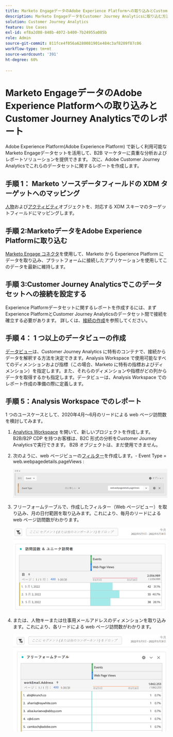 ```yaml
---
title: Marketo EngageデータのAdobe Experience Platformへの取り込みとCustomer Journey Analyticsでのレポート
description: Marketo EngageデータをCustomer Journey Analyticsに取り込む方法
solution: Customer Journey Analytics
feature: Use Cases
exl-id: ef8a2d08-848b-4072-b400-7b24955a085b
role: Admin
source-git-commit: 811fce4f056a6280081901e484c3af8209f87c06
workflow-type: tm+mt
source-wordcount: '391'
ht-degree: 60%

---
```


# Marketo EngageデータのAdobe Experience Platformへの取り込みとCustomer Journey Analyticsでのレポート

Adobe Experience Platform(Adobe Experience Platform) で新しく利用可能なMarketo Engageデータセットを活用して、B2B マーケターに貴重な分析およびレポートソリューションを提供できます。 次に、Adobe Customer Journey Analyticsでこれらのデータセットに関するレポートを作成します。

## 手順 1： Marketo ソースデータフィールドの XDM ターゲットへのマッピング

[人物](https://experienceleague.adobe.com/docs/experience-platform/sources/connectors/adobe-applications/mapping/marketo.html?lang=ja#persons)および[アクティビティ](https://experienceleague.adobe.com/docs/experience-platform/sources/connectors/adobe-applications/mapping/marketo.html?lang=ja#activities)オブジェクトを、対応する XDM スキーマのターゲットフィールドにマッピングします。

## 手順 2:MarketoデータをAdobe Experience Platformに取り込む

[Marketo Engage コネクタ](https://experienceleague.adobe.com/docs/experience-platform/sources/connectors/adobe-applications/marketo/marketo.html?lang=ja)を使用して、Marketo から Experience Platform にデータを取り込み、プラットフォームに接続したアプリケーションを使用してこのデータを最新に維持します。

## 手順 3:Customer Journey Analyticsでこのデータセットへの接続を設定する

Experience Platformデータセットに関するレポートを作成するには、まずExperience PlatformとCustomer Journey Analyticsのデータセット間で接続を確立する必要があります。 詳しくは、[接続の作成](https://experienceleague.adobe.com/docs/analytics-platform/using/cja-connections/create-connection.html?lang=ja)を参照してください。

## 手順 4： 1 つ以上のデータビューの作成

[データビュー](/help/data-views/data-views.md)は、Customer Journey Analytics に特有のコンテナで、接続からデータを解釈する方法を決定できます。Analysis Workspace で使用可能なすべてのディメンションおよび指標（この場合、Marketo に特有の指標およびディメンション）を指定します。また、それらのディメンションや指標がどの列からデータを取得するかも指定します。データビューは、Analysis Workspace でのレポート作成の準備の際に定義します。

## 手順 5：Analysis Workspace でのレポート

1 つのユースケースとして、2020年4月～6月のリードによる web ページ訪問数を検討してみます。

1. [Analytics Workspace](/help/analysis-workspace/home.md) を開いて、新しいプロジェクトを作成します。B2B/B2P CDP を持つお客様は、B2C 形式の分析をCustomer Journey Analyticsで実行できます。 B2B オブジェクトは、まだ使用できません。

1. 次のように、web ページビューの[フィルター](/help/components/filters/create-filters.md)を作成します。- Event Type = web.webpagedetails.pageViews :

   ![イベントとイベントタイプを示す定義ウィンドウ](../assets/marketo-filter.png)

1. フリーフォームテーブルで、作成したフィルター（Web ページビュー）を取り込み、月の日付範囲を取り込みます。これにより、毎月のリードによる web ページ訪問数がわかります。

   ![イベントを月別に表示するフリーフォームテーブル。](../assets/marketo-freeform.png)

1. または、人物キーまたは仕事用メールアドレスのディメンションを取り込みます。これにより、各リードによる web ページ訪問数がわかります。

   ![イベント、workEmail.Address および Web ページビューを示すフリーフォームテーブル。](../assets/marketo-freeform2.png)
